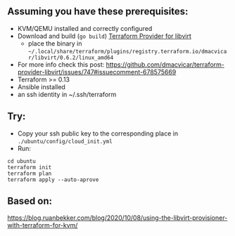 ## Assuming you have these prerequisites:

- KVM/QEMU installed and correctly configured
- Download and build (`go build`) [Terraform Provider for libvirt](https://github.com/dmacvicar/terraform-provider-libvirt)
  - place the binary in `~/.local/share/terraform/plugins/registry.terraform.io/dmacvicar/libvirt/0.6.2/linux_amd64`
- For more info check this post: https://github.com/dmacvicar/terraform-provider-libvirt/issues/747#issuecomment-678575669
- Terraform >= 0.13
- Ansible installed
- an ssh identity in ~/.ssh/terraform

## Try:

- Copy your ssh public key to the corresponding place in `./ubuntu/config/cloud_init.yml`
- Run:

```
cd ubuntu
terraform init
terraform plan
terraform apply --auto-aprove
```

## Based on:

https://blog.ruanbekker.com/blog/2020/10/08/using-the-libvirt-provisioner-with-terraform-for-kvm/
